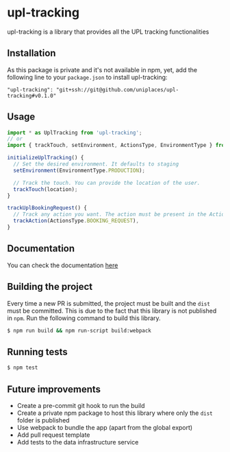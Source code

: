 # upl-tracking

upl-tracking is a library that provides all the UPL tracking functionalities

## Installation

As this package is private and it's not available in npm, yet, add the following line to your `package.json` to install upl-tracking:

```
"upl-tracking": "git+ssh://git@github.com/uniplaces/upl-tracking#v0.1.0"
```

## Usage

```js
import * as UplTracking from 'upl-tracking';
// or
import { trackTouch, setEnvironment, ActionsType, EnvironmentType } from 'upl-tracking';

initializeUplTracking() {
  // Set the desired environment. It defaults to staging
  setEnvironment(EnvironmentType.PRODUCTION);

  // Track the touch. You can provide the location of the user.
  trackTouch(location);
}

trackUplBookingRequest() {
  // Track any action you want. The action must be present in the ActionType enumerable.
  trackAction(ActionsType.BOOKING_REQUEST),
}
```

## Documentation

You can check the documentation [here](http://upl-tracking.uniplaces.com)

## Building the project

Every time a new PR is submitted, the project must be built and the `dist` must be committed.
This is due to the fact that this library is not published in `npm`.
Run the following command to build this library.

```bash
$ npm run build && npm run-script build:webpack
```

## Running tests

```bash
$ npm test
```

## Future improvements

* Create a pre-commit git hook to run the build
* Create a private npm package to host this library where only the `dist` folder is published
* Use webpack to bundle the app (apart from the global export)
* Add pull request template
* Add tests to the data infrastructure service
